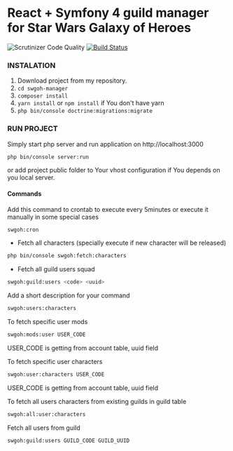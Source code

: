 # React + Symfony 4 guild manager for Star Wars Galaxy of Heroes 

![Scrutinizer Code Quality](https://scrutinizer-ci.com/g/CodeMiner84/Swgoh-guild-manager/badges/quality-score.png?b=master) 
[![Build Status](https://scrutinizer-ci.com/g/CodeMiner84/Swgoh-guild-manager/badges/build.png?b=master)](https://scrutinizer-ci.com/g/CodeMiner84/Swgoh-guild-manager/build-status/master)

### INSTALATION

1. Download project from my repository.
2. ```cd swgoh-manager ```
3. ```composer install```
4. ```yarn install``` or ```npm install``` if You don't have yarn
4. ```php bin/console doctrine:migrations:migrate```

### RUN PROJECT
Simply start php server and run application on http://localhost:3000
```bash
php bin/console server:run
```
or add project public folder to Your vhost configuration if You depends on you local server.

#### Commands
Add this command to crontab to execute every 5minutes or execute it manually in some special cases
```bash
swgoh:cron
```

- Fetch all characters (specially execute if new character will be released)
```bash
php bin/console swgoh:fetch:characters
```

- Fetch all guild users squad
```bash
swgoh:guild:users <code> <uuid>
```

Add a short description for your command
```bash
swgoh:users:characters
```

To fetch specific user mods
```bash
swgoh:mods:user USER_CODE
```
USER_CODE is getting from account table, uuid field

To fetch specific user characters
```bash
swgoh:user:characters USER_CODE
```
USER_CODE is getting from account table, uuid field


To fetch all users characters from existing guilds in guild table
```bash
swgoh:all:user:characters
```

Fetch all users from guild
```bash
swgoh:guild:users GUILD_CODE GUILD_UUID
```

